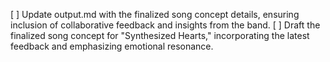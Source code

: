 [ ] Update output.md with the finalized song concept details, ensuring inclusion of collaborative feedback and insights from the band.
[ ] Draft the finalized song concept for "Synthesized Hearts," incorporating the latest feedback and emphasizing emotional resonance.